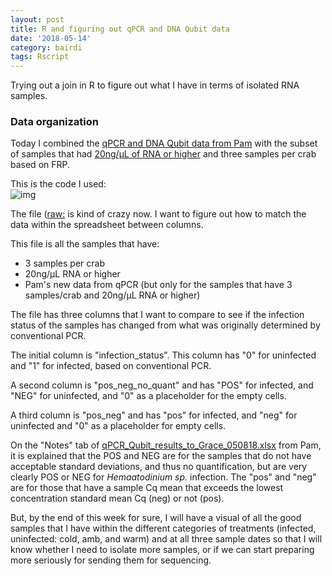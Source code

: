 ```yaml
---
layout: post
title: R and figuring out qPCR and DNA Qubit data
date: '2018-05-14'
category: bairdi
tags: Rscript
---
```

Trying out a join in R to figure out what I have in terms of isolated RNA samples. 

### Data organization

Today I combined the [qPCR and DNA Qubit data from Pam](https://raw.githubusercontent.com/RobertsLab/project-crab/master/data/20180514-qPCR-DNA-Qubit.csv) with the subset of samples that had [20ng/µL of RNA or higher](https://raw.githubusercontent.com/RobertsLab/project-crab/master/data/goodsamples.csv) and three samples per crab based on FRP.

This is the code I used:   
![img](http://owl.fish.washington.edu/scaphapoda/grace/20180514-left-join-script.png)

The file ([raw:](https://github.com/RobertsLab/project-crab/blob/master/data/20180514_seq_samples.csv) is kind of crazy now. I want to figure out how to match the data within the spreadsheet between columns. 

This file is all the samples that have:
- 3 samples per crab
- 20ng/µL RNA or higher 
- Pam's new data from qPCR (but only for the samples that have 3 samples/crab and 20ng/µL RNA or higher)

The file has three columns that I want to compare to see if the infection status of the samples has changed from what was originally determined by conventional PCR.

The initial column is "infection_status". This column has "0" for uninfected and "1" for infected, based on conventional PCR.

A second column is "pos_neg_no_quant" and has "POS" for infected, and "NEG" for uninfected, and "0" as a placeholder for the empty cells. 

A third column is "pos_neg" and has "pos" for infected, and "neg" for uninfected and "0" as a placeholder for empty cells.

On the "Notes" tab of [qPCR_Qubit_results_to_Grace_050818.xlsx](https://github.com/RobertsLab/project-crab/blob/master/data/qPCR_Qubit_results_to_Grace_050818.xlsx) from Pam, it is explained that the POS and NEG are for the samples that do not have acceptable standard deviations, and thus no quantification, but are very clearly POS or NEG for _Hemaatodinium sp._ infection. The "pos" and "neg" are for those that have a sample Cq mean that exceeds the lowest concentration standard mean Cq (neg) or not (pos).

But, by the end of this week for sure, I will have a visual of all the good samples that I have within the different categories of treatments (infected, uninfected: cold, amb, and warm) and at all three sample dates so that I will know whether I need to isolate more samples, or if we can start preparing more seriously for sending them for sequencing. 


